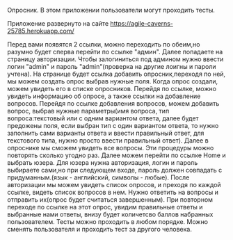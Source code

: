 Опросник.
В этом приложении пользователи могут проходить тесты.

Приложение развернуто на сайте https://agile-caverns-25785.herokuapp.com/

 Перед вами появятся 2 ссылки, можно переходить по обеим,но разумно будет сперва перейти по ссылке "админ". Далее попадаете на страницу авторизации. Чтобы залогиниться под админом нужно ввести логин "admin" и пароль "admin"(проверка на другие лоигны и пароли учтена).
 На странице будет ссылка добавить опросник,переходя по ней, мы можем создать опрос выбрав нужные поля. Когда опрос создали, можем увидеть его в списке опросников. Перейдя по ссылке, можно увидеть информацию об опросе, а также ссылки на добавление вопросов.
 Перейдя по ссылке добавления вопросов, можем добавить вопрос, выбрав нужные параметры(имя вопроса, тип вопроса:текстовый или с одним вариантом ответа, далее будет предожены поля, если выбран тип с один вариантом ответа, то нужно заполнить сами варианты ответа и ввести правильный ответ, для текстового типа, нужно просто ввести правильный ответ).
 Далее в опроснике мы сможем увидеть все вопросы. Эти процедуры можно повторять сколько угодно раз. Далее можем перейти по ссылке Home и выбрать юзера. Для юзера нужна авторизация, логин и пароль выбираете сами,но при следующем входе, пароль должен совпадать с придуманным.(язык - английский, символы - любые).  После авторизации мы можем увидеть список опросов, и преходя по каждой ссылке, видеть список вопросов в нем. Нужно ответить на вопросы и отправить их(опрос будет считаться завершенным). При повторном переходе по ссылке на этот опрос, увидим правильные ответы и выбранные нами ответы, внизу будет количетсво баллов набранных пользователем. Тесты можно проходить в любом порядке.
 Можно сменять пользователя и проходить тест за другого человека.
